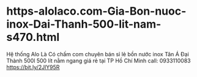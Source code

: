 # https-alolaco.com-Gia-Bon-nuoc-inox-Dai-Thanh-500-lit-nam-s470.html
Hệ thống Alo Là Có chấm com chuyên bán sỉ lẻ bồn nước inox Tân Á Đại Thành 500l 500 lít nằm ngang giá rẻ tại TP Hồ Chí Minh call: 0933110083
https://bit.ly/2JlY95R
